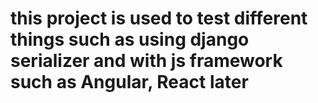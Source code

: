 # this project is used to test different things such as using django serializer and with js framework such as Angular, React later
